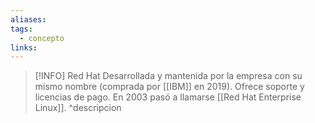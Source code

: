 ```yaml
---
aliases: 
tags:
  - concepto
links:
---
```

>[!INFO] Red Hat
>Desarrollada y mantenida por la empresa con su mismo nombre (comprada por [[IBM]] en 2019). Ofrece soporte y licencias de pago. En 2003 pasó a llamarse [[Red Hat Enterprise Linux]].
^descripcion

